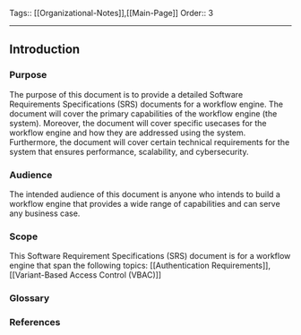 Tags:: [[Organizational-Notes]],[[Main-Page]]
Order:: 3
_________________
## Introduction

### Purpose
The purpose of this document is to provide a detailed Software Requirements Specifications (SRS) documents for a workflow engine. The document will cover the primary capabilities of the workflow engine (the system). Moreover, the document will cover specific usecases for the workflow engine and how they are addressed using the system. Furthermore, the document will cover certain technical requirements for the system that ensures performance, scalability, and cybersecurity.

### Audience
The intended audience of this document is anyone who intends to build a workflow engine that provides a wide range of capabilities and can serve any business case.

### Scope
This Software Requirement Specifications (SRS) document is for a workflow engine that span the following topics: [[Authentication Requirements]], [[Variant-Based Access Control (VBAC)]]

### Glossary
### References